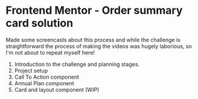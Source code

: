 # Frontend Mentor - Order summary card solution

Made some screencasts about this process and while the challenge is straightforward the process of making the videos was hugely laborious, so I'm not about to repeat myself here!

1. Introduction to the challenge and planning stages.
1. Project setup
1. Call To Action component
1. Annual Plan component
1. Card and layout component (WIP)

